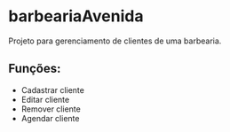 # barbeariaAvenida

Projeto para gerenciamento de clientes de uma barbearia.

## Funções:
* Cadastrar cliente
* Editar cliente
* Remover cliente
* Agendar cliente
